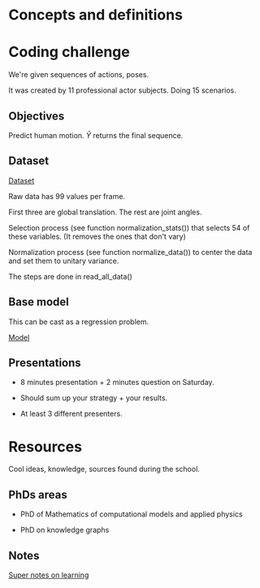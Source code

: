 # Concepts and definitions



# Coding challenge

We're given sequences of actions, poses.

It was created by 11 professional actor subjects. Doing 15 scenarios.

## Objectives

Predict human motion. $\hat{Y}$ returns the final sequence.

## Dataset

[Dataset](http://vision.imar.ro/human3.6m/description.php)

Raw data has 99 values per frame.

First three are global translation. The rest are joint angles.

Selection process (see function normalization_stats()) that selects 54 of these variables. (It removes the ones that don't vary)

Normalization process (see function normalize_data()) to center the data and set them to unitary variance.

The steps are done in read_all_data()

## Base model

This can be cast as a regression problem.

[Model](https://github.com/cimat-ris/human-motion-prediction-pytorch)

## Presentations

- 8 minutes presentation + 2 minutes question on Saturday.

- Should sum up your strategy + your results.

- At least 3 different presenters.

# Resources 

Cool ideas, knowledge, sources found during the school.

## PhDs areas

- PhD of Mathematics of computational models and applied physics

- PhD on knowledge graphs 

## Notes 

[Super notes on learning](http://personal.cimat.mx:8181/~mrivera/cursos/temas_aprendizaje.html)